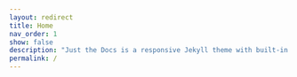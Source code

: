 ```yaml
---
layout: redirect
title: Home
nav_order: 1
show: false
description: "Just the Docs is a responsive Jekyll theme with built-in search that is easily customizable and hosted on GitHub Pages."
permalink: /
---
```


<script>
window.onload = () => {
  window.location.href = '/docs'
}
</script>